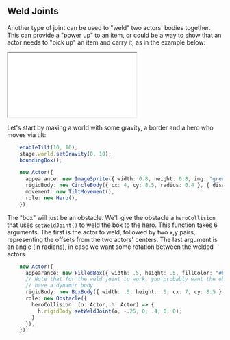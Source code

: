 ## Weld Joints

Another type of joint can be used to "weld" two actors' bodies together.  This
can provide a "power up" to an item, or could be a way to show that an actor
needs to "pick up" an item and carry it, as in the example below:

<iframe src="./game_02.iframe.html"></iframe>

Let's start by making a world with some gravity, a border and a hero who moves
via tilt:

```typescript
    enableTilt(10, 10);
    stage.world.setGravity(0, 10);
    boundingBox();

    new Actor({
      appearance: new ImageSprite({ width: 0.8, height: 0.8, img: "green_ball.png" }),
      rigidBody: new CircleBody({ cx: 4, cy: 8.5, radius: 0.4 }, { disableRotation: true }),
      movement: new TiltMovement(),
      role: new Hero(),
    });
```

The "box" will just be an obstacle.  We'll give the obstacle a `heroCollision`
that uses `setWeldJoint()` to weld the box to the hero.  This function takes 6
arguments.  The first is the actor to weld, followed by two x,y pairs,
representing the offsets from the two actors' centers.  The last argument is an
angle (in radians), in case we want some rotation between the welded actors.

```typescript
    new Actor({
      appearance: new FilledBox({ width: .5, height: .5, fillColor: "#FF0000" }),
      // Note that for the weld joint to work, you probably want the obstacle to
      // have a dynamic body.
      rigidBody: new BoxBody({ width: .5, height: .5, cx: 7, cy: 8.5 }, { dynamic: true }),
      role: new Obstacle({
        heroCollision: (o: Actor, h: Actor) => {
          h.rigidBody.setWeldJoint(o, -.25, 0, .4, 0, 0);
        }
      }),
    });
```
